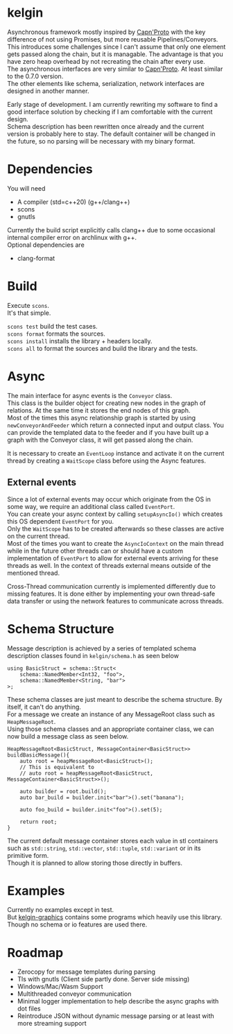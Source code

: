 # kelgin

Asynchronous framework mostly inspired by [Capn'Proto](https://github.com/capnproto/capnproto) with the key difference of not
using Promises, but more reusable Pipelines/Conveyors. This introduces some challenges since I can't assume that only one
element gets passed along the chain, but it is managable. The advantage is that you have zero heap overhead by not recreating the chain after every use.  
The asynchronous interfaces are very similar to [Capn'Proto](https://github.com/capnproto/capnproto). At least similar to the 0.7.0 version.  
The other elements like schema, serialization, network interfaces are designed in another manner.  

Early stage of development. I am currently rewriting my software to find a good interface solution by checking if I am comfortable with the current design.  
Schema description has been rewritten once already and the current version is probably here to stay. The default container will be changed in the future, so
no parsing will be necessary with my binary format.  

# Dependencies  

You will need  

* A compiler (std=c++20) (g++/clang++)  
* scons  
* gnutls  

Currently the build script explicitly calls clang++ due to some occasional internal compiler error on archlinux with g++.  
Optional dependencies are  

* clang-format  

# Build  

Execute `scons`.  
It's that simple.  

`scons test` build the test cases.  
`scons format` formats the sources.  
`scons install` installs the library + headers locally.  
`scons all` to format the sources and build the library and the tests.  

# Async  

The main interface for async events is the ```Conveyor``` class.  
This class is the builder object for creating new nodes in the graph of relations. At the same time it stores the end nodes of this graph.  
Most of the times this async relationship graph is started by using ```newConveyorAndFeeder``` which return a connected input and output
class. You can provide the templated data to the feeder and if you have built up a graph with the Conveyor class, it will get passed along the
chain.  

It is necessary to create an ```EventLoop``` instance and activate it on the current thread by creating a ```WaitScope``` class before using the
Async features.  

## External events  

Since a lot of external events may occur which originate from the OS in some way, we require an additional class called ```EventPort```.  
You can create your async context by calling ```setupAsyncIo()``` which creates this OS dependent ```EventPort``` for you.  
Only the ```WaitScope``` has to be created afterwards so these classes are active on the current thread.  
Most of the times you want to create the ```AsyncIoContext``` on the main thread while in the future other threads can or should have a custom implementation
of ```EventPort``` to allow for external events arriving for these threads as well. In the context of threads external means outside of the mentioned thread.  

Cross-Thread communication currently is implemented differently due to missing features. It is done either by implementing your own thread-safe data
transfer or using the network features to communicate across threads.  

# Schema Structure  

Message description is achieved by a series of templated schema description classes found in ```kelgin/schema.h``` as seen below

```
using BasicStruct = schema::Struct<
	schema::NamedMember<Int32, "foo">,
	schema::NamedMember<String, "bar">	
>;
```  
These schema classes are just meant to describe the schema structure. By itself, it can't do anything.  
For a message we create an instance of any MessageRoot class such as `HeapMessageRoot`.  
Using those schema classes and an appropriate container class, we can now build a message class as seen below.  

```
HeapMessageRoot<BasicStruct, MessageContainer<BasicStruct>> buildBasicMessage(){
	auto root = heapMessageRoot<BasicStruct>();
	// This is equivalent to
	// auto root = heapMessageRoot<BasicStruct, MessageContainer<BasicStruct>>();

	auto builder = root.build();
	auto bar_build = builder.init<"bar">().set("banana");
	
	auto foo_build = builder.init<"foo">().set(5);

	return root;
}
```

The current default message container stores each value in stl containers such as `std::string`, `std::vector`, `std::tuple`, `std::variant`
or in its primitive form.  
Though it is planned to allow storing those directly in buffers.  

# Examples  

Currently no examples except in test.  
But [kelgin-graphics](https://github.com/keldu/kelgin-graphics) contains some programs which heavily use
this library. Though no schema or io features are used there.  

# Roadmap  

* Zerocopy for message templates during parsing  
* Tls with gnutls (Client side partly done. Server side missing)  
* Windows/Mac/Wasm Support  
* Multithreaded conveyor communication  
* Minimal logger implementation to help describe the async graphs with dot files  
* Reintroduce JSON without dynamic message parsing or at least with more streaming support  
